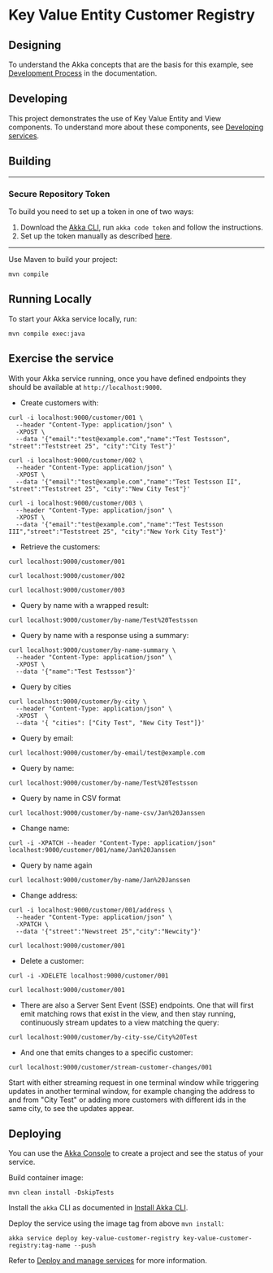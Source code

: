 # Key Value Entity Customer Registry

## Designing

To understand the Akka concepts that are the basis for this example, see [Development Process](https://doc.akka.io/concepts/development-process.html) in the documentation.

## Developing

This project demonstrates the use of Key Value Entity and View components.
To understand more about these components, see [Developing services](https://doc.akka.io/java/index.html).

## Building

---

### Secure Repository Token

To build you need to set up a token in one of two ways:

1. Download the [Akka CLI](https://doc.akka.io/operations/cli/installation.html), run `akka code token` and follow the instructions.
2. Set up the token manually as described [here](https://account.akka.io/token).

---

Use Maven to build your project:

```shell
mvn compile
```

## Running Locally

To start your Akka service locally, run:

```shell
mvn compile exec:java
```


## Exercise the service

With your Akka service running, once you have defined endpoints they should be available at `http://localhost:9000`.

* Create customers with:

```shell
curl -i localhost:9000/customer/001 \
  --header "Content-Type: application/json" \
  -XPOST \
  --data '{"email":"test@example.com","name":"Test Testsson", "street":"Teststreet 25", "city":"City Test"}'
```

```shell
curl -i localhost:9000/customer/002 \
  --header "Content-Type: application/json" \
  -XPOST \
  --data '{"email":"test@example.com","name":"Test Testsson II", "street":"Teststreet 25", "city":"New City Test"}'
```


```shell
curl -i localhost:9000/customer/003 \
  --header "Content-Type: application/json" \
  -XPOST \
  --data '{"email":"test@example.com","name":"Test Testsson III","street":"Teststreet 25", "city":"New York City Test"}'
```

* Retrieve the customers:

```shell
curl localhost:9000/customer/001 
```

```shell
curl localhost:9000/customer/002
```

```shell
curl localhost:9000/customer/003
```

* Query by name with a wrapped result:

```shell
curl localhost:9000/customer/by-name/Test%20Testsson
```

* Query by name with a response using a summary:

```shell
curl localhost:9000/customer/by-name-summary \
  --header "Content-Type: application/json" \
  -XPOST \
  --data '{"name":"Test Testsson"}'
```

* Query by cities
```shell
curl localhost:9000/customer/by-city \
  --header "Content-Type: application/json" \
  -XPOST  \
  --data '{ "cities": ["City Test", "New City Test"]}'
```

* Query by email:

```shell
curl localhost:9000/customer/by-email/test@example.com
```

* Query by name:

```shell
curl localhost:9000/customer/by-name/Test%20Testsson
```

* Query by name in CSV format
```shell
curl localhost:9000/customer/by-name-csv/Jan%20Janssen
```

* Change name:

```shell
curl -i -XPATCH --header "Content-Type: application/json"  localhost:9000/customer/001/name/Jan%20Janssen
```

* Query by name again
```shell
curl localhost:9000/customer/by-name/Jan%20Janssen
```

* Change address:

```shell
curl -i localhost:9000/customer/001/address \
  --header "Content-Type: application/json" \
  -XPATCH \
  --data '{"street":"Newstreet 25","city":"Newcity"}'  
```

```shell
curl localhost:9000/customer/001 
```

* Delete a customer:

```shell
curl -i -XDELETE localhost:9000/customer/001
```

```shell
curl localhost:9000/customer/001 
```

* There are also a Server Sent Event (SSE) endpoints. One that will first emit matching rows that exist in the view, and then
  stay running, continuously stream updates to a view matching the query:

```shell
curl localhost:9000/customer/by-city-sse/City%20Test
```

* And one that emits changes to a specific customer:

```shell
curl localhost:9000/customer/stream-customer-changes/001
```

Start with either streaming request in one terminal window while triggering updates in another terminal window, for example
changing the address to and from "City Test" or adding more customers with different ids in the same city, to see the
updates appear.

## Deploying

You can use the [Akka Console](https://console.akka.io) to create a project and see the status of your service.

Build container image:

```shell
mvn clean install -DskipTests
```

Install the `akka` CLI as documented in [Install Akka CLI](https://doc.akka.io/operations/cli/installation.html).

Deploy the service using the image tag from above `mvn install`:

```shell
akka service deploy key-value-customer-registry key-value-customer-registry:tag-name --push
```

Refer to [Deploy and manage services](https://doc.akka.io/operations/services/deploy-service.html)
for more information.
